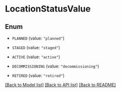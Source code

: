 # LocationStatusValue

## Enum


* `PLANNED` (value: `"planned"`)

* `STAGED` (value: `"staged"`)

* `ACTIVE` (value: `"active"`)

* `DECOMMISSIONING` (value: `"decommissioning"`)

* `RETIRED` (value: `"retired"`)


[[Back to Model list]](../README.md#documentation-for-models) [[Back to API list]](../README.md#documentation-for-api-endpoints) [[Back to README]](../README.md)


